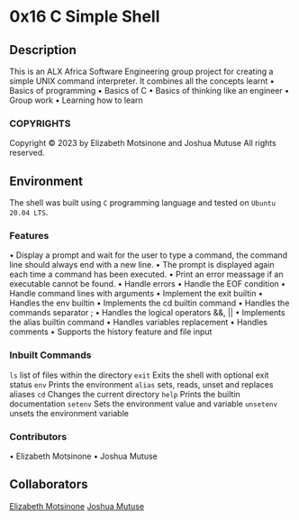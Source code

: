 # **0x16 C Simple Shell**

## Description
This is an ALX Africa Software Engineering group project for creating a simple UNIX command interpreter. It combines all the concepts learnt
•	Basics of programming
•	Basics of C
•	Basics of thinking like an engineer
•	Group work
•	Learning how to learn

### COPYRIGHTS
Copyright © 2023 by Elizabeth Motsinone and Joshua Mutuse
All rights reserved.

## Environment
The shell was built using `C` programming language and tested on `Ubuntu 20.04 LTS`.

### Features
•	Display a prompt and wait for the user to type a command, the command line should always end with a new line.
•	The prompt is displayed again each time a command has been executed.
•	Print an error meassage if an executable cannot be found.
•	Handle errors
•	Handle the EOF condition
•	Handle command lines with arguments
•	Implement the exit builtin
•	Handles the env builtin
•	Implements the cd builtin command
•	Handles the commands separator ;
•	Handles the logical operators &&, ||
•	Implements the alias builtin command
•	Handles variables replacement
•	Handles comments
•	Supports the history feature and file input

### Inbuilt Commands
`ls` list of files within the directory
`exit` Exits the shell with optional exit status
`env` Prints the environment
`alias` sets, reads, unset and replaces aliases
`cd` Changes the current directory
`help` Prints the builtin documentation
`setenv` Sets the environment value and variable
`unsetenv` unsets the environment variable

### Contributors
•	Elizabeth Motsinone
•	Joshua Mutuse

## **Collaborators**
[Elizabeth Motsinone](mahlatsemotsinone@gmail.com)
[Joshua Mutuse](joshkm@gmail.com)

